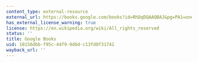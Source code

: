 ```yaml
---
content_type: external-resource
external_url: https://books.google.com/books?id=RhDqDQAAQBAJ&pg=PA1=onepage#v=onepage&q&f=false
has_external_license_warning: true
license: https://en.wikipedia.org/wiki/All_rights_reserved
status: ''
title: Google Books
uid: 10156dbb-f95c-44f9-9d6d-c13fd0f31741
wayback_url: ''
---
```

